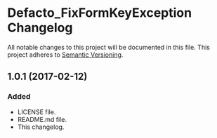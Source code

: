 # Defacto_FixFormKeyException Changelog

All notable changes to this project will be documented in this file.
This project adheres to [Semantic Versioning](http://semver.org/).

## 1.0.1 (2017-02-12)
### Added
 - LICENSE file.
 - README.md file.
 - This changelog.
